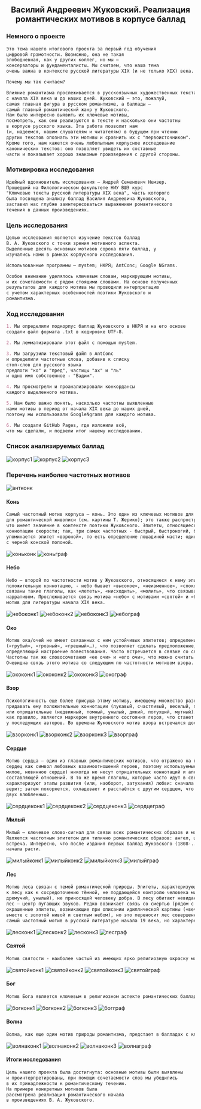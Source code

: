 ## <center> Василий Андреевич Жуковский. Реализация романтических мотивов в корпусе баллад 

### Немного о проекте 

```markdown
Это тема нашего итогового проекта за первый год обучения
цифровой грамотности. Возможно, она не такая 
злободневная, как у других коллег, но мы — 
консерваторы и фундаменталисты. Мы считаем, что наша тема 
очень важна в контексте русской литературы XIX (и не только XIX) века.

Почему мы так считаем?

Влияние романтизма прослеживается в русскоязычных художественных текстах
с начала XIX века и до наших дней. Жуковский — это, пожалуй, 
самая главная фигура в русском романтизме, а баллады — 
самый главный романтический жанр у Жуковского.
Нам было интересно выявить их ключевые мотивы, 
посмотреть, как они реализуются в тексте и насколько они частотны
в корпусе русского языка. Эта работа позволит нам
(и, надеемся, нашим слушателям и читателям) в будущем при чтении
других текстов опознать эти мотивы и сравнить их с "первоисточником".
Кроме того, нам кажется очень любопытным корпусное исследование 
канонических текстов: оно позволяет увидеть их составные
части и показывает хорошо знакомые произведения с другой стороны.
```


### Мотивировка исследования

```markdown
Идейный вдохновитель исследования – Андрей Семенович Немзер.
Прошедший на Филологическом факультете НИУ ВШЭ курс
"Ключевые тексты русской литературы XIX века", часть которого
была посвящена анализу баллад Василия Андреевича Жуковского, 
заставил нас глубже заинтересоваться выражением романтического
течения в данных произведениях.
```

### Цель исследования

```markdown
Целью исслеования является изучение текстов баллад
В. А. Жуковского с точки зрения мотивного аспекта.
Выделенные десять основных мотивов сорока пяти баллад, y 
изучались нами в рамках корпусного исследования.

Использованные программы – mystem; НКРЯ; AntConc; Google NGrams.

Особое внимание уделялось ключевым словам, маркирующим мотивы,
и их сочетаемости с рядом стоящими словами. На основе полученных
результатов для каждого мотива мы проводили интерпретацию
с учетом характерных особенностей поэтики Жуковского и 
романтизма. 
```

### Ход исследования

```markdown
1. Мы определили подкорпус баллад Жуковского в НКРЯ и на его основе
создали файл формата .txt в кодировке UTF-8.

2. Мы лемматизировали этот файл с помощью mystem.

3. Мы загрузили текстовый файл в AntConc
и определили частотные слова, добавив к списку
стоп-слов для русского языка
предлоги "ко" и "пред", частицы "ах" и "ль"
и одно имя собственное - "Вадим".

4. Мы просмотрели и проанализировали конкордансы 
каждого выделенного мотива.

5. Нам было важно понять, насколько частотны выявленные
нами мотивы в период от начала XIX века до наших дней, 
поэтому мы использовали GoogleNgrams для каждого мотива.

6. Мы создали GitHub Pages, где изложили всё, 
что мы сделали, и подвели итог нашему исследованию.
```

### Список анализируемых баллад

![корпус1](corpus1.jpg)
![корпус2](corpus2.jpg)
![корпус3](corpus3.jpg)

### Перечень наиболее частотных мотивов

![антконк](antconc.jpg)

#### Конь

```markdown
Самый частотный мотив корпуса – конь. Это один из ключевых мотивов для романтизма, особенно
для романтической живописи (см. картины Т. Жерико); это также распространенный фольклорный мотив,
что имеет значение в контексте поэтики Жуковского. Эпитеты, относящиеся к образу, обычно имеют 
коннотацию скорости; так, три самых частотных - быстрый, быстроногий, борзый. Несколько раз 
упоминается эпитет «вороной», то есть определение лошадиной масти; один раз этот эпитет соседствовал
с черной конской попоной.
```

![коньконк](konconc1.jpg)
![коньграф](kongraph.jpg)

#### Небо

```markdown
Небо – второй по частотности мотив у Жуковского, относящиеся к нему эпитеты почти всегда имеют
положительную коннотацию, - небо бывает «высокое», «неизменное», «спокойное», «светлое». С небом
связаны такие глаголы, как «лететь», «нисходить», «молить», что связывает образ с библейским
нарративом. Прослеживается связь мотива «небо» с мотивами «святой» и «бог». Это характерный
мотив для литературы начала XIX века.
```

![небоконк1](neboconc1.jpg)
![небоконк2](neboconc2.jpg)
![небоконк3](neboconc3.jpg)
![небограф](nebograph.jpg)

#### Око

```markdown
Мотив ока/очей не имеет связанных с ним устойчивых эпитетов; определения ока очень разнородны
(«грубый», «грозный», «грешный»…), что позволяет сделать предположение, что это образ-психологизм,
определяющий настроение повествования. Часто встречается в связке со словами «блеск», «блистать».
Частотны так же словосочетания «ее очи» и «его очи», что можно считать типично романтическим мотивом.
Очевидна связь этого мотива со следующим по частотности мотивом взора. 
```

![ококонк1](okoconc1.jpg)
![ококонк2](okoconc2.jpg)
![ококонк3](okoconc3.jpg)
![окограф](okograph.jpg)

#### Взор

```markdown
Психологичность еще более присуща этому мотиву, имеющему множество разнородных эпитетов, которые могут
придавать ему положительные коннотации (лукавый, счастливый, веселый, приветливый, приятный, милый, нежный)
или отрицательные (недвижный, томный, унылый, дикий, потухший, мутный). Образ взора в связке с эпитетом,
как правило, является маркером внутреннего состояния героя, что станет очень распространенным приемом
у последующих авторов. Во времена Жуковского мотив взора встречался достаточно редко.
```

![взорконк1](vzorconc1.jpg)
![взорконк2](vzorconc2.jpg)
![взорконк3](vzorconc3.jpg)
![взорграф](vzorgraph.jpg)

#### Сердце

```markdown
Мотив сердца – один из главных романтических мотивов, что отражено на графике. Жуковский использует союз двух 
сердец как символ любовных взаимоотношений героев, поэтому используемые поэтом эпитеты (откровенное,
милое, невинное сердце) никогда не несут отрицательных коннотаций и апеллируют к чувственной
составляющей отношений. В то же время глаголы, которые часто идут в связке с «сердцем», 
характеризуют этапы развития (или, наоборот, затухания) любви: сначала сердце любит, дышит, 
верит; затем покоряется, охладевает и расстаётся с другим сердцем, что приводит к расколу союза
двух влюбленных.
```

![сердцеконк1](cerdceconc1.jpg)
![сердцеконк2](cerdceconc2.jpg)
![сердцеконк3](cerdceconc3.jpg)
![сердцеграф](cerdcegraph.jpg)

#### Милый

```markdown
Милый – ключевое слово-сигнал для связи всех романтических образов и мотивов в балладах Жуковского.
Является частотным эпитетом для типично романтических образов: ангел, цветок, друг, душа, взор, рыцарь,
встреча. Интересно, что после издания первых баллад Жуковского (1808-...) частота употреблений слова
начала расти.
```

![милыйконк1](miliyconc1.jpg)
![милыйконк2](miliyconc2.jpg)
![милыйконк3](miliyconc3.jpg)
![милыйграф](miliygraph.jpg)

#### Лес

```markdown
Мотив леса связан с темой романтической природы. Эпитеты, характеризующие его, отражают отношение
к лесу как к сосредоточению тёмной, не поддающейся контролю человека мистической силы (тёмный, угрюмый,
дремучий, унылый), не приносящей человеку добра. В лесу обитают невиданные звери, там темно и страшно,
лес – центр пугающих звуков. Редко возникает связь со смертью (рядом с лесом – могила). Есть и положительно
окрашенные эпитеты, возникающие при описании идиллической картины («вечнозеленый пышный лес», «мирный» - 
вместе с золотой нивой и светлым небом), но это переносит лес совершенно в иную плоскость. Лес - не 
самый частотный мотив в русской литературе начала 19 века, но характерный мотив для поэтики Жуковского.
```

![лесконк1](lesconc1.jpg)
![лесконк2](lesconc2.jpg)
![лесконк3](lesconc3.jpg)
![лесграф](lesgraph.jpg)

#### Святой

```markdown
Мотив святости - наиболее частый из имеющих ярко религиозную окраску мотив для творчества Жуковского. В середине XIX века достигло своего исторического пика. Смежные с данным мотивом слова относятся к религиозной лексике: угодник, монастырь, вода, алтарь, храм, чудотворец. Мотив тесно связан с другим - с мотивом Бога.
```

![святойконк1](svatoiconc1.jpg)
![святойконк2](svatoiconc2.jpg)
![святойконк3](svatoiconc3.jpg)
![святойграф](svatoigraph.jpg)

#### Бог

```markdown
Мотив Бога является ключевым в религиозном аспекте романтических баллад. Бог в творчестве Жуковского представлен не ветхозаветным грозным тираном, а вселюбивым евангельским. Бог представлен в исключительно положительном ключе: он правдивый, вечный, жалостный, нетленный, святой. Ему приносят молитвы, к нему призывают. Он же, в свою очередь, не далек и равнодушен, а близок и заботлив, имеет обратную связь с людьми.
```

![богконк1](bogconc1.jpg)
![богконк2](bogconc2.jpg)
![богконк3](bogconc3.jpg)
![богграф](boggraph.jpg)

#### Волна

```markdown
Волна, как еще один мотив природы романтизма, предстает в балладах с классической характеристикой: она бежит, бросает, пожирает, шумит, ревет, разрушает. Волна, как  неподвластная человеку сила, несет за собой разрушение, однако ее окрастка не такая мрачная, как у леса.
```

![волнаконк1](volnaconc1.jpg)
![волнаконк2](volnaconc2.jpg)
![волнаконк3](volnaconc3.jpg)
![волнаграф](volnagraph.jpg)

#### Итоги исследования

```markdown
Цель нашего проекта была достигнута: основные мотивы были выявлены 
и проинтерпретированы, при помощи сочетаемости слов мы убедились
в их принадлежности к романтическому течению.
На примере конкретных мотивов была
рассмотрена реализация романтического начала
в произведениях В. А. Жуковского.
```
